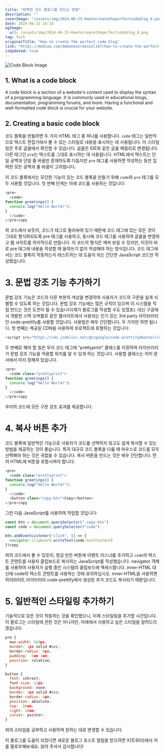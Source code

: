 ```yaml
---
title: "완벽한 코드 블로그를 만드는 방법"
description: ""
coverImage: "/assets/img/2024-06-23-Howtocreatetheperfectcodeblog_0.png"
date: 2024-06-23 14:18
ogImage: 
  url: /assets/img/2024-06-23-Howtocreatetheperfectcodeblog_0.png
tag: Tech
originalTitle: "How to create the perfect code blog"
link: "https://medium.com/@abenezerdaniel147/how-to-create-the-perfect-code-blog-f3329b3fea5d"
isUpdated: true
---
```





![Code Block Image](/assets/img/2024-06-23-Howtocreatetheperfectcodeblog_0.png)

## 1. What is a code block

A code block is a section of a website's content used to display the syntax of a programming language. It is commonly used in educational blogs, documentation, programming forums, and more. Having a functional and well-formatted code block is crucial for your website.

## 2. Creating a basic code block

<div class="content-ad"></div>

코드 블록을 만들려면 두 가지 HTML 태그 중 하나를 사용합니다. `code` 태그는 일반적으로 텍스트 편집기에서 볼 수 있는 스타일로 내용을 표시하는 데 사용됩니다. 이 스타일링은 주로 글꼴에서 확인할 수 있습니다. 글꼴은 IDE와 같은 글꼴 패밀리로 변경됩니다. 다른 태그인 `pre`는 텍스트를 그대로 표시하는 데 사용됩니다. HTML에서 텍스트는 단일 공백과 단일 줄 바꿈만 존재하도록 다듬지만 `pre` 태그를 사용하면 작성하는 동안 입력한 모든 공백과 줄 바꿈이 고려됩니다.

이 코드 블록에서는 모던한 기능이 있는 코드 블록을 만들기 위해 `code`와 `pre` 태그를 모두 사용할 것입니다. 첫 번째 단계는 아래 코드를 사용하는 것입니다:

```js
<pre>
  <code>
function greetings() {
  console.log("Hello World!");
}
  </code>
</pre>copy
```

위 코드에서 보듯이, 코드가 태그로 둘러싸여 있기 때문에 코드 태그에 있는 모든 것이 그대로 형식화되도록 pre 태그를 사용하고, 동시에 코드 태그를 사용하여 글꼴을 변경하고 웹 사이트를 의미적으로 만듭니다. 이 코드의 형식은 깨져 보일 수 있지만, 이것이 바로 pre 태그에 내용을 작성할 때 들여쓰기 없이 작성해야 하는 방식입니다. 코드 태그에서는 코드 블록이 작동하는지 테스트하는 데 도움이 되는 간단한 JavaScript 코드만 작성했습니다.

<div class="content-ad"></div>

# 3. 문법 강조 기능 추가하기

문법 강조 기능은 코드의 다른 부분의 색상을 변경하여 사용자가 코드의 구문을 쉽게 식별할 수 있도록 하는 것입니다. 문법 강조 기능에는 많은 규칙이 있으며 이 시스템을 직접 만드는 것은 도전이 될 수 있습니다(제가 블로그를 작성할 수도 있겠죠). 대신 구글에서 개발한 스택 오버플로 같은 웹사이트에서 사용되는 인기 있는 3rd party 라이브러리인 code-prettify를 사용할 것입니다. 사용법은 매우 간단합니다. 두 가지만 하면 됩니다. 첫 번째는 제공된 CDN을 사용하여 프로젝트에 포함하는 것입니다:

```js
<script src="https://cdn.jsdelivr.net/gh/google/code-prettify@master/loader/run_prettify.js"></script>
```

두 번째로 해야 할 일은 우리 코드 태그에 "prettyprint" 클래스를 지정하여 라이브러리가 문법 강조 기능을 적용할 위치를 알 수 있게 하는 것입니다. 사용할 클래스는 이미 문서에서 미리 정해져 있습니다.

<div class="content-ad"></div>


```js
<pre>
  <code class="prettyprint">
function greetings() {
  console.log("Hello World!");
}
  </code>
</pre>copy
```

우리의 코드에 모든 구문 강조 효과를 제공합니다.

# 4. 복사 버튼 추가

코드 블록에 일반적인 기능으로 사용자가 코드를 선택하지 않고도 쉽게 복사할 수 있는 방법을 제공하는 것이 좋습니다. 특히 대규모 코드 블록을 다룰 때 마우스로 코드를 모두 선택해야 하는 것은 귀찮을 수 있습니다. 복사 버튼을 만드는 것은 매우 간단합니다. 먼저 HTML에 버튼을 포함시켜야 합니다:


<div class="content-ad"></div>

```js
<pre>
  <code class="prettyprint">
function greetings() {
  console.log("Hello World!");
}
  </code>
  <button class="copy-btn">Copy</button>
</pre>copy
```

그런 다음 JavaScript를 사용하여 작업할 것입니다:

```js
const btn = document.querySelector(".copy-btn")
const code = document.querySelector("code")

btn.addEventListener("click", () => {
  navigator.clipboard.writeText(code.textContent)
})copy
```

위의 코드에서 볼 수 있듯이, 방금 만든 버튼에 이벤트 리스너를 추가하고 `code`의 텍스트 콘텐트를 사용자 클립보드로 복사하는 JavaScript를 작성했습니다. navigator 객체를 사용하여 사용자가 실행 중인 시스템의 클립보드에 액세스합니다. inner-HTML 대신에 code의 텍스트 콘텐트를 사용하는 것에 유의하십시오. inner-HTML을 사용하면 하이라이트 라이브러리 code-prettify에서 생성된 추가 코드도 복사되기 때문입니다.

<div class="content-ad"></div>

# 5. 일반적인 스타일링 추가하기

기술적으로 모든 것이 작동하는 것을 확인했으니, 이제 스타일링을 추가할 시간입니다. 이 블로그는 스타일에 관한 것은 아니지만, 아래에서 사용하고 싶은 스타일을 알려드리겠습니다:

```js
pre {
  max-width: 560px;
  border: 1px solid #ccc;
  border-radius: 8px;
  padding: .5em 1em;
  position: relative;
}

button {
  font: inhreit;
  font-size: 12px;
  background: none;
  border: 1px solid #ccc;
  border-radius: 4px;
  position: absolute;
  top: .5rem;
  right: 1rem;
  cursor: pointer;
}
```

위의 스타일을 공부하고 사용하며 원하는 대로 변경할 수 있습니다.

<div class="content-ad"></div>

이 블로그를 도움이 되었다면 새로운 블로그 포스트 알림을 받으려면 X(트위터)에서 저를 팔로우해보세요. 읽어 주셔서 감사합니다!